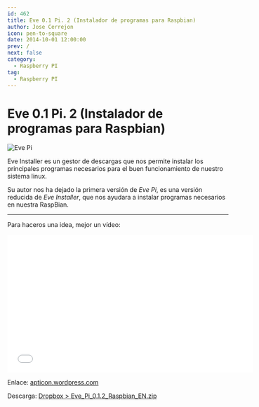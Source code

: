 ```yaml
---
id: 462
title: Eve 0.1 Pi. 2 (Instalador de programas para Raspbian)
author: Jose Cerrejon
icon: pen-to-square
date: 2014-10-01 12:00:00
prev: /
next: false
category:
  - Raspberry PI
tag:
  - Raspberry PI
---
```


# Eve 0.1 Pi. 2 (Instalador de programas para Raspbian)

![Eve Pi](/images/2014/10/cropped-eve.png)

Eve Installer es un gestor de descargas que nos permite instalar los principales programas necesarios para el buen funcionamiento de nuestro sistema linux.

Su autor nos ha dejado la primera versión de *Eve Pi*, es una versión reducida de *Eve Installer*, que nos ayudara a instalar programas necesarios en nuestra RaspBian.

- - -
Para haceros una idea, mejor un vídeo:

<iframe width="560" height="315" src="//www.youtube.com/embed/vaVPwWZwLKU" frameborder="0" allowfullscreen></iframe>


Enlace: [apticon.wordpress.com](http://apticon.wordpress.com/2014/09/27/eve-pi-0-1-2/)

Descarga: [Dropbox > Eve_Pi_0.1.2_Raspbian_EN.zip](https://dl.dropboxusercontent.com/u/7948220/Pi/rasbian/eve/Eve_Pi_0.1.2_Raspbian_EN.zip)